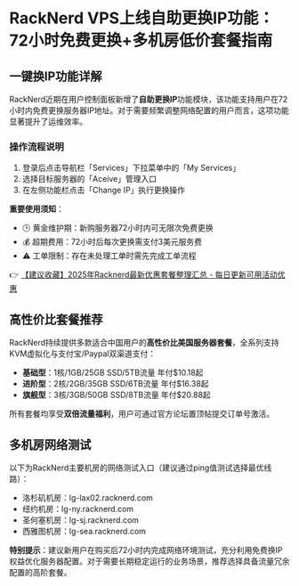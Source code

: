 # RackNerd VPS上线自助更换IP功能：72小时免费更换+多机房低价套餐指南

## 一键换IP功能详解
RackNerd近期在用户控制面板新增了**自助更换IP**功能模块，该功能支持用户在72小时内免费更换服务器IP地址。对于需要频繁调整网络配置的用户而言，这项功能显著提升了运维效率。

### 操作流程说明
1. 登录后点击导航栏「Services」下拉菜单中的「My Services」
2. 选择目标服务器的「Aceive」管理入口
3. 在左侧功能栏点击「Change IP」执行更换操作

**重要使用须知**：
- 🕒 黄金维护期：新购服务器72小时内可无限次免费更换
- 💰 超期费用：72小时后每次更换需支付3美元服务费
- ⚠️ 工单限制：存在未处理工单时需先完成工单流程

👉 [【建议收藏】2025年Racknerd最新优惠套餐整理汇总 - 每日更新可用活动优惠](https://bit.ly/Rack_Nerd)

## 高性价比套餐推荐
RackNerd持续提供多款适合中国用户的**高性价比美国服务器套餐**，全系列支持KVM虚拟化与支付宝/Paypal双渠道支付：

- **基础型**：1核/1GB/25GB SSD/5TB流量 年付$10.18起
- **进阶型**：2核/2GB/35GB SSD/6TB流量 年付$16.38起
- **旗舰型**：3核/3GB/50GB SSD/8TB流量 年付$20.88起

所有套餐均享受**双倍流量福利**，用户可通过官方论坛置顶帖提交订单号激活。

## 多机房网络测试
以下为RackNerd主要机房的网络测试入口（建议通过ping值测试选择最优线路）：
- 洛杉矶机房：lg-lax02.racknerd.com
- 纽约机房：lg-ny.racknerd.com
- 圣何塞机房：lg-sj.racknerd.com
- 西雅图机房：lg-sea.racknerd.com

**特别提示**：建议新用户在购买后72小时内完成网络环境测试，充分利用免费换IP权益优化服务器配置。对于需要长期稳定运行的业务场景，推荐选择具备流量冗余配置的高阶套餐。